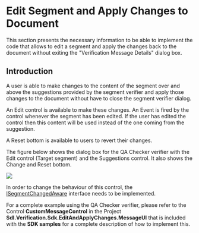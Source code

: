 Edit Segment and Apply Changes to Document
=====

This section presents the necessary information to be able to implement the code that allows to edit a segment and apply the changes back to the document without exiting the "Verification Message Details" dialog box.

Introduction
----
A user is able to make changes to the content of the segment over and above the suggestions provided by the segment verifier and apply those changes to the document without have to close the segment verifier dialog.

An Edit control is available to make these changes. An Event is fired by the control whenever the segment has been edited. If the user has edited the control then this content will be used instead of the one coming from the suggestion.

A Reset bottom is available to users to revert their changes.

The figure below shows the dialog box for the QA Checker verifier with the Edit control (Target segment) and the Suggestions control. It also shows the Change and Reset bottom.

<img style="display:block; " src="images/EditSegmentAndApplyChanges.jpg" />

In order to change the behaviour of this control, the [ISegmentChangedAware](../../api/verification/Sdl.Verification.Api.ISegmentChangedAware.yml) interface needs to be implemented.

For a complete example using the QA Checker verifier, please refer to the Control 
**CustomMessageControl** in the Project **Sdl.Verification.Sdk.EditAndApplyChanges.MessageUI** that is included with the **SDK samples** for a complete description of how to implement this.
